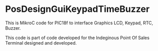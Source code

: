 # PosDesignGuiKeypadTimeBuzzer
This is MikroC code for PIC18f to interface Graphics LCD, Keypad, RTC, Buzzer.

This code is part of code developed for the Indeginous Point Of Sales Terminal designed and developed.
